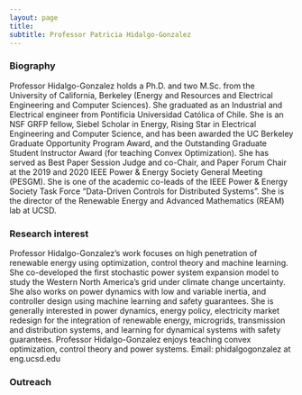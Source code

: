 ```yaml
---
layout: page
title: 
subtitle: Professor Patricia Hidalgo-Gonzalez
---
```


### Biography

Professor Hidalgo-Gonzalez holds a Ph.D. and two M.Sc. from the University of California, 
Berkeley (Energy and Resources and Electrical Engineering and Computer Sciences). 
She graduated as an Industrial and Electrical engineer from Pontificia Universidad 
Católica of Chile. She is an NSF GRFP fellow, Siebel Scholar in Energy, Rising Star 
in Electrical Engineering and Computer Science, and has been awarded the UC Berkeley 
Graduate Opportunity Program Award, and the Outstanding Graduate Student Instructor Award 
(for teaching Convex Optimization). She has served as Best Paper Session Judge and co-Chair, 
and Paper Forum Chair at the 2019 and 2020 IEEE Power & Energy Society General Meeting (PESGM). 
She is one of the academic co-leads of the IEEE Power & Energy Society Task Force “Data-Driven 
Controls for Distributed Systems”. She is the director of the Renewable Energy and Advanced Mathematics 
(REAM) lab at UCSD. 

### Research interest

Professor Hidalgo-Gonzalez’s work focuses on high penetration of 
renewable energy using optimization, control theory and machine learning. She co-developed 
the first stochastic power system expansion model to study the Western North America’s grid under 
climate change uncertainty. She also works on power dynamics with low and variable inertia, 
and controller design using machine learning and safety guarantees. She is generally 
interested in power dynamics, energy policy, electricity market redesign for the integration 
of renewable energy, microgrids, transmission and distribution systems, and learning 
for dynamical systems with safety guarantees. Professor Hidalgo-Gonzalez enjoys teaching 
convex optimization, control theory and power systems. Email: phidalgogonzalez at eng.ucsd.edu

### Outreach

